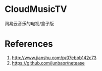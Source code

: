 # CloudMusicTV 
网易云音乐的电视/盒子版 
 
# References 
1. http://www.jianshu.com/p/07ebbb142c73 
2. https://github.com/junbaor/netease 